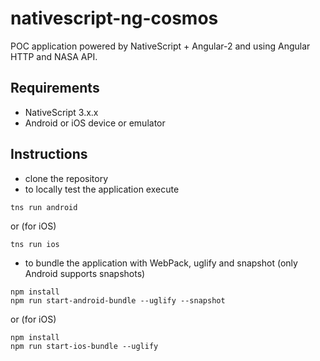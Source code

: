 # nativescript-ng-cosmos
POC application powered by NativeScript + Angular-2 and using Angular HTTP and NASA API.

## Requirements
- NativeScript 3.x.x
- Android or iOS device or emulator


## Instructions
- clone the repository
- to locally test the application execute
```
tns run android
```
or (for iOS)
```
tns run ios
```
- to bundle the application with WebPack, uglify and snapshot (only Android supports snapshots)
```
npm install
npm run start-android-bundle --uglify --snapshot
```
or (for iOS)
```
npm install
npm run start-ios-bundle --uglify
```